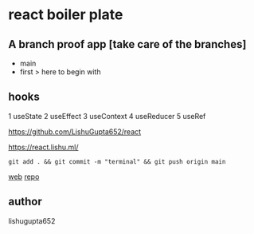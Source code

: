 # react boiler plate

## A branch proof app [take care of the branches]

- main
- first > here to begin with

## hooks

1 useState
2 useEffect
3 useContext
4 useReducer
5 useRef

https://github.com/LishuGupta652/react

https://react.lishu.ml/

```
git add . && git commit -m "terminal" && git push origin main
```

[web](https://react.lishu.ml/)
[repo](https://github.com/LishuGupta652/react)

## author

lishugupta652
